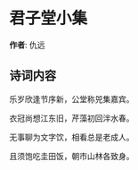 # 君子堂小集

**作者**: 仇远

## 诗词内容

乐岁欣逢节序新，公堂称兕集嘉宾。

衣冠尚想江东旧，芹藻初回泮水春。

无事聊为文字饮，相看总是老成人。

且须饱吃圭田饭，朝市山林各致身。

